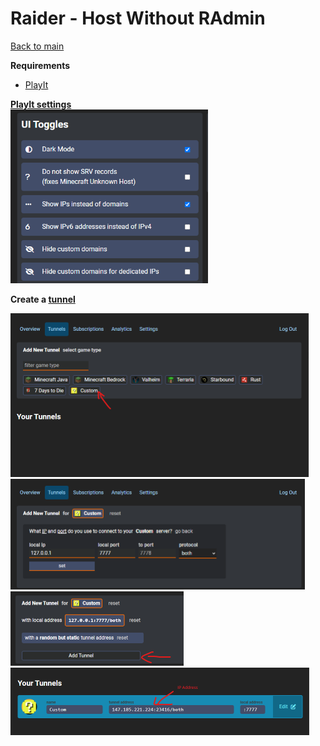 # Raider - Host Without RAdmin

[Back to main](../main.md)

**Requirements**
- [PlayIt](https://playit.gg/downloads/playit-0.8.3-beta-signed.exe)

**[PlayIt settings](https://playit.gg/account/settings)**
<br>
<img src="../assets/playitparams.png" alt="playit settings" width="316">

**Create a [tunnel](https://playit.gg/account/tunnels)**

<img src="../assets/playitstep1.png" alt="playit step 1" width="477">
<br>
<img src="../assets/playitstep2.png" alt="playit step 2" width="471">
<br>
<img src="../assets/playitstep3.png" alt="playit step 3" width="277">
<br>
<img src="../assets/playitstepfinal.png" alt="playit step final" width="478">